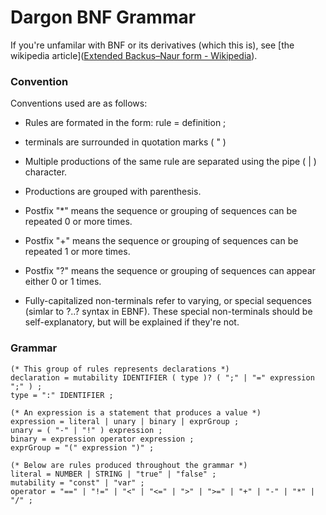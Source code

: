 # Dargon BNF Grammar

If you're unfamilar with BNF or its derivatives (which this is), see [the wikipedia article]([Extended Backus–Naur form - Wikipedia](https://en.wikipedia.org/wiki/Extended_Backus%E2%80%93Naur_form)).

### Convention

Conventions used are as follows:

- Rules are formated in the form: rule = definition ;

- terminals are surrounded in quotation marks ( " )

- Multiple productions of the same rule are separated using the pipe ( | ) character.

- Productions are grouped with parenthesis.

- Postfix "*" means the sequence or grouping of sequences can be repeated 0 or more times.

- Postfix "+" means the sequence or grouping of sequences can be repeated 1 or more times.

- Postfix "?" means the sequence or grouping of sequences can appear either 0 or 1 times.

- Fully-capitalized non-terminals refer to varying, or special sequences (simlar to ?..? syntax in EBNF). These special non-terminals should be self-explanatory, but will be explained if they're not.

### Grammar

```ebnf
(* This group of rules represents declarations *)
declaration = mutability IDENTIFIER ( type )? ( ";" | "=" expression ";" ) ;
type = ":" IDENTIFIER ;

(* An expression is a statement that produces a value *)
expression = literal | unary | binary | exprGroup ;
unary = ( "-" | "!" ) expression ;
binary = expression operator expression ;
exprGroup = "(" expression ")" ;

(* Below are rules produced throughout the grammar *)
literal = NUMBER | STRING | "true" | "false" ;
mutability = "const" | "var" ;
operator = "==" | "!=" | "<" | "<=" | ">" | ">=" | "+" | "-" | "*" | "/" ;
```
